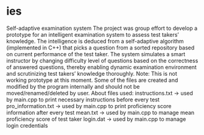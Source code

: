# ies
Self-adaptive examination system
The project was group effort to develop a prototype for an intelligent examination system to assess test takers’ knowledge. The intelligence is deduced from a self-adaptive algorithm (implemented in C++) that picks a question from a sorted repository based on current performance of the test taker. The system simulates a smart instructor by changing difficulty level of questions based on the correctness of answered questions, thereby enabling dynamic examination environment and scrutinizing test takers’ knowledge thoroughly.
Note: This is not working prototype at this moment. Some of the files are created and modified by the program internally and should not be moved/renamed/deleted by user.
About files used:
instructions.txt -> used by main.cpp to print necessary instructions before every test
pro_information.txt -> used by main.cpp to print proficiency score information after every test
mean.txt -> used by main.cpp to manage mean proficiency score of test taker
login.dat -> used by main.cpp to manage login credentials
